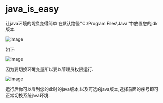 # java_is_easy
让java环境的切换变得简单
在默认路径''C:\Program Files\Java''中放置您的jdk版本.

![image](https://github.com/user-attachments/assets/7991244e-de2f-46a0-8aef-dad423ada88c)

如下:

![image](https://github.com/user-attachments/assets/f4d8857a-aed4-46f0-bff6-f4514185ff43)

因为要切换环境变量所以要以管理员权限运行.

![image](https://github.com/user-attachments/assets/c31a3258-5a15-4a24-beed-e8470218e843)

运行后你可以看到您的此时的java版本,以及可选的java版本,选择前面的序号即可正常切换系统java环境.
